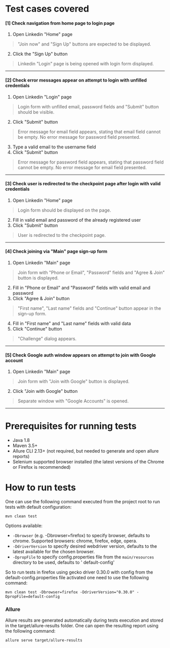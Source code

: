 # Test cases covered

#### [1] Check navigation from home page to login page

1. Open Linkedin "Home" page

> "Join now" and "Sign Up" buttons are expected to be displayed.

2. Click the "Sign Up" button

> Linkedin "Login" page is being opened with login form displayed.
---

#### [2] Check error messages appear on attempt to login with unfilled credentials

1. Open Linkedin "Login" page

> Login form with unfilled email, password fields and "Submit" button should be visible.

2. Click "Submit" button

> Error message for email field appears, stating that email field cannot be empty.
> No error message for password field presented.

3. Type a valid email to the username field
4. Click "Submit" button

> Error message for password field appears, stating that password field cannot be empty.
> No error message for email field presented.
---

#### [3] Check user is redirected to the checkpoint page after login with valid credentials

1. Open Linkedin "Home" page

> Login form should be displayed on the page.

2. Fill in valid email and password of the already registered user
3. Click "Submit" button

> User is redirected to the checkpoint page.
---

#### [4] Check joining via "Main" page sign-up form

1. Open Linkedin "Main" page

> Join form with "Phone or Email", "Password" fields and "Agree & Join" button is displayed.

2. Fill in "Phone or Email" and "Password" fields with valid email and password
3. Click "Agree & Join" button

> "First name", "Last name" fields and "Continue" button appear in the sign-up form.

4. Fill in "First name" and "Last name" fields with valid data
5. Click "Continue" button

> "Challenge" dialog appears.
---

#### [5] Check Google auth window appears on attempt to join with Google account

1. Open Linkedin "Main" page

> Join form with "Join with Google" button is displayed.

2. Click "Join with Google" button

> Separate window with "Google Accounts" is opened.
---

# Prerequisites for running tests

* Java 1.8
* Maven 3.5+
* Allure CLI 2.13+ (not required, but needed to generate and open allure reports)
* Selenium supported browser installed (the latest versions of the Chrome or Firefox is recommended)

# How to run tests

One can use the following command executed from the project root to run tests with default configuration:

```console
mvn clean test
```

Options available:

* `-Dbrowser` (e.g. -Dbrowser=firefox) to specify browser, defaults to chrome. Supported browsers: chrome, firefox,
  edge, opera.
* `-DdriverVersion` to specify desired webdriver version, defaults to the latest available for the chosen browser.
* `-DpropFile` to specify config.properties file from the `main/resources` directory to be used, defaults to '
  default-config'

So to run tests in firefox using gecko driver 0.30.0 with config from the default-config.properties file activated one
need to use the following command:

```console
mvn clean test -Dbrowser=firefox -DdriverVersion="0.30.0" -DpropFile=default-config
```

### Allure

Allure results are generated automatically during tests execution and stored in the target/allure-results folder. One
can open the resulting report using the following command:

```console
allure serve target/allure-results
```